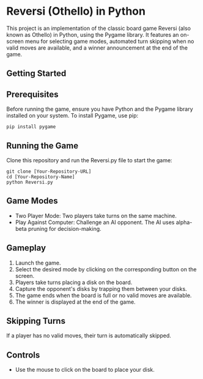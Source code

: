 Reversi (Othello) in Python
===========================

This project is an implementation of the classic board game Reversi (also known as Othello) in Python, using the Pygame library. It features an on-screen menu for selecting game modes, automated turn skipping when no valid moves are available, and a winner announcement at the end of the game.

Getting Started
---------------

Prerequisites
-------------

Before running the game, ensure you have Python and the Pygame library installed on your system. To install Pygame, use pip:

    pip install pygame

Running the Game
----------------

Clone this repository and run the Reversi.py file to start the game:

    git clone [Your-Repository-URL]
    cd [Your-Repository-Name]
    python Reversi.py

Game Modes
----------

- Two Player Mode: Two players take turns on the same machine.
- Play Against Computer: Challenge an AI opponent. The AI uses alpha-beta pruning for decision-making.

Gameplay
--------

1. Launch the game.
2. Select the desired mode by clicking on the corresponding button on the screen.
3. Players take turns placing a disk on the board.
4. Capture the opponent's disks by trapping them between your disks.
5. The game ends when the board is full or no valid moves are available.
6. The winner is displayed at the end of the game.

Skipping Turns
--------------

If a player has no valid moves, their turn is automatically skipped.

Controls
--------

- Use the mouse to click on the board to place your disk.
